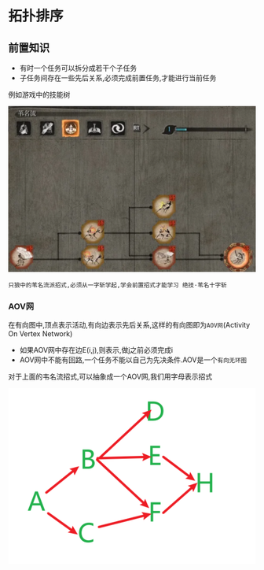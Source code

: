 # 拓扑排序

## 前置知识

+ 有时一个任务可以拆分成若干个子任务
+ 子任务间存在一些先后关系,必须完成前置任务,才能进行当前任务

例如游戏中的技能树

![只狼流派招式技能树](files/topology.png)

    只狼中的苇名流派招式,必须从一字斩学起,学会前置招式才能学习 绝技·苇名十字斩

### AOV网

在有向图中,顶点表示活动,有向边表示先后关系,这样的有向图即为`AOV网`(Activity On Vertex Network)

+ 如果AOV网中存在边E(i,j),则表示,做j之前必须完成i
+ AOV网中不能有回路,一个任务不能以自己为先决条件.AOV是一个`有向无环图`

对于上面的韦名流招式,可以抽象成一个AOV网,我们用字母表示招式

![](files/topology_1.png)


